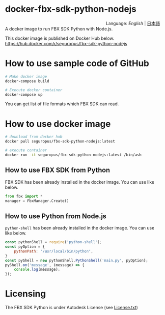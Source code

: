 # docker-fbx-sdk-python-nodejs

<div style="text-align:right">Language: <i>English</i> | <a href="https://github.com/segurvita/docker-fbx-sdk-python-nodejs/blob/master/README_JA.md">日本語</a></div>
A docker image to run FBX SDK Python with Node.js.

This docker image is published on Docker Hub below.
https://hub.docker.com/r/seguropus/fbx-sdk-python-nodejs



# How to use sample code of GitHub
```bash
# Make docker image
docker-compose build

# Execute docker container
docker-compose up
```

You can get list of file formats which FBX SDK can read.



# How to use docker image

```bash
# download from docker hub
docker pull seguropus/fbx-sdk-python-nodejs:latest

# execute container
docker run -it seguropus/fbx-sdk-python-nodejs:latest /bin/ash
```



## How to use FBX SDK from Python

FBX SDK has been already installed in the docker image. You can use like below.

```python:main.py
from fbx import *
manager = FbxManager.Create()
```



## How to use Python from Node.js

`python-shell` has been already installed in the docker image. You can use like below.

```javascript:index.js
const pythonShell = require('python-shell');
const pyOption = {
    pythonPath: '/usr/local/bin/python',
}
const pyShell = new pythonShell.PythonShell('main.py', pyOption);
pyShell.on('message', (message) => {
    console.log(message);
});
```



# Licensing

The FBX SDK Python is under Autodesk License (see [License.txt](https://github.com/segurvita/docker-fbx-sdk-python-nodejs/blob/master/License.txt))
